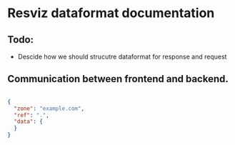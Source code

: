 # Resviz dataformat documentation

## Todo:
- Descide how we should strucutre dataformat for response and request

## Communication between frontend and backend.

```json

{
  "zone": "example.com",
  "ref": ".",
  "data": {
  }
}
```